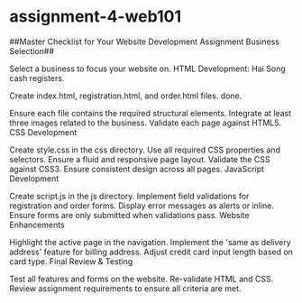# assignment-4-web101
 
##Master Checklist for Your Website Development Assignment Business Selection##

 Select a business to focus your website on.
HTML Development: Hai Song cash registers.

 Create index.html, registration.html, and order.html files.
    done.

 Ensure each file contains the required structural elements.
 Integrate at least three images related to the business.
 Validate each page against HTML5.
CSS Development

 Create style.css in the css directory.
 Use all required CSS properties and selectors.
 Ensure a fluid and responsive page layout.
 Validate the CSS against CSS3.
 Ensure consistent design across all pages.
JavaScript Development

 Create script.js in the js directory.
 Implement field validations for registration and order forms.
 Display error messages as alerts or inline.
 Ensure forms are only submitted when validations pass.
Website Enhancements

 Highlight the active page in the navigation.
 Implement the 'same as delivery address' feature for billing address.
 Adjust credit card input length based on card type.
Final Review & Testing

 Test all features and forms on the website.
 Re-validate HTML and CSS.
 Review assignment requirements to ensure all criteria are met.
